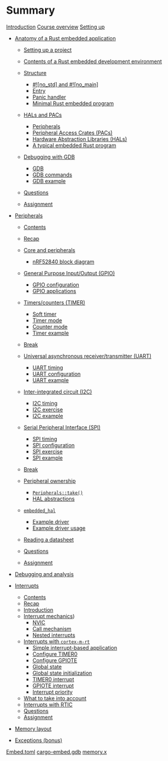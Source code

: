 # Summary

[Introduction](./preface/introduction.md)
[Course overview](./preface/curriculum.md)
[Setting up](./preface/setup.md)

- [Anatomy of a Rust embedded application](./1_anatomy/0_summary.md)
    - [Setting up a project](./1_anatomy/1_setup.md)
    - [Contents of a Rust embedded development environment](./1_anatomy/2_dev_env.md)
    - [Structure](./1_anatomy/3_structure/0_structure.md)
        - [#!\[no_std\] and #!\[no_main\]](./1_anatomy/3_structure/1_attrs.md)
        - [Entry](./1_anatomy/3_structure/2_entry.md)
        - [Panic handler](./1_anatomy/3_structure/3_panic_handler.md)
        - [Minimal Rust embedded program](./1_anatomy/3_structure/4_structure_all.md)
    - [HALs and PACs](./1_anatomy/4_hal_pac/0_hal_pac.md)
        - [Peripherals](./1_anatomy/4_hal_pac/1_peripherals.md)
        - [Peripheral Access Crates (PACs)](./1_anatomy/4_hal_pac/2_pac.md)
        - [Hardware Abstraction Libraries (HALs)](./1_anatomy/4_hal_pac/3_hal.md)
        - [A typical embedded Rust program](./1_anatomy/4_hal_pac/4_typical_program.md)

    - [Debugging with GDB](./1_anatomy/5_gdb_debug/0_gdb_debug.md)
        - [GDB](./1_anatomy/5_gdb_debug/2_gdb.md)
        - [GDB commands](./1_anatomy/5_gdb_debug/3_gdb_commands.md)
        - [GDB example](./1_anatomy/5_gdb_debug/4_gdb_example.md)
    - [Questions](./1_anatomy/6_questions.md)
    - [Assignment](./1_anatomy/assignment.md)

- [Peripherals](./2_peripherals/0_summary.md)
    - [Contents](./2_peripherals/contents.md)
    - [Recap](./2_peripherals/recap.md)

    - [Core and peripherals](./2_peripherals/1_peripherals/0_cortex_m_family.md)
        - [nRF52840 block diagram](./2_peripherals/1_peripherals/1_peripherals.md)

    - [General Purpose Input/Output (GPIO)](./2_peripherals/2_gpio/0_gpio.md)
        - [GPIO configuration](./2_peripherals/2_gpio/1_gpio_configuration.md)
        - [GPIO applications](./2_peripherals/2_gpio/2_gpio_applications.md)

    - [Timers/counters (TIMER)](./2_peripherals/3_timer/0_timer.md)
        - [Soft timer](./2_peripherals/3_timer/1_soft_timer.md)
        - [Timer mode](./2_peripherals/3_timer/2_timer_mode.md)
        - [Counter mode](./2_peripherals/3_timer/3_counter_mode.md)
        - [Timer example](./2_peripherals/3_timer/4_example.md)

    - [Break](./2_peripherals/break_1.md)

    - [Universal asynchronous receiver/transmitter (UART)](./2_peripherals/4_uart/0_uart.md)
        - [UART timing](./2_peripherals/4_uart/1_uart_timing.md)
        - [UART configuration](./2_peripherals/4_uart/2_uart_configuration.md)
        - [UART example](./2_peripherals/4_uart/3_example.md)

    - [Inter-integrated circuit (I2C)](./2_peripherals/5_i2c/0_i2c.md)
        - [I2C timing](./2_peripherals/5_i2c/1_i2c_timing.md)
        - [I2C exercise](./2_peripherals/5_i2c/2_exercise.md)
        - [I2C example](./2_peripherals/5_i2c/3_example.md)

    - [Serial Peripheral Interface (SPI)](./2_peripherals/6_spi/0_spi.md)
        - [SPI timing](./2_peripherals/6_spi/1_spi_timing.md)
        - [SPI configuration](./2_peripherals/6_spi/2_spi_configuration.md)
        - [SPI exercise](./2_peripherals/6_spi/3_exercise.md)
        - [SPI example](./2_peripherals/6_spi/4_example.md)

    - [Break](./2_peripherals/break_2.md)

    - [Peripheral ownership](./2_peripherals/7_ownership/0_ownership.md)
        - [`Peripherals::take()`](./2_peripherals/7_ownership/1_peripherals_take.md)
        - [HAL abstractions](./2_peripherals/7_ownership/2_hal_abstractions.md)

    - [`embedded_hal`](./2_peripherals/8_embedded_hal/0_embedded_hal.md)
        - [Example driver](./2_peripherals/8_embedded_hal/1_example_driver.md)
        - [Example driver usage](./2_peripherals/8_embedded_hal/2_driver_usage.md)

    - [Reading a datasheet](./2_peripherals/9_datasheets/0_datasheets.md)

    - [Questions](./2_peripherals/questions.md)
    - [Assignment](./2_peripherals/assignment.md)
- [Debugging and analysis]()
- [Interrupts](./4_interrupts/0_summary.md)
    - [Contents](./4_interrupts/contents.md)
    - [Recap](./4_interrupts/recap.md)
    - [Introduction](./4_interrupts/1_introduction/0_introduction.md)
    - [Interrupt mechanics](./4_interrupts/2_mechanics/0_mechanics.md))
        - [NVIC](./4_interrupts/2_mechanics/1_nvic.md)
        - [Call mechanism](./4_interrupts/2_mechanics/2_call_mechanism.md)
        - [Nested interrupts](./4_interrupts/2_mechanics/3_nested_interrupts.md)
    - [Interrupts with `cortex-m-rt`](./4_interrupts/3_cortex_m_rt/0_cortex_m_rt.md)
        - [Simple interrupt-based application](./4_interrupts/3_cortex_m_rt/1_app.md)
        - [Configure TIMER0](./4_interrupts/3_cortex_m_rt/2_config_timer0.md)
        - [Configure GPIOTE](./4_interrupts/3_cortex_m_rt/2_config_gpiote.md)
        - [Global state](./4_interrupts/3_cortex_m_rt/3_global_state.md)
        - [Global state initialization](./4_interrupts/3_cortex_m_rt/4_global_state_init.md)
        - [TIMER0 interrupt](./4_interrupts/3_cortex_m_rt/5_timer0_interrupt.md)
        - [GPIOTE interrupt](./4_interrupts/3_cortex_m_rt/6_gpiote_interrupt.md)
        - [Interrupt priority](./4_interrupts/3_cortex_m_rt/7_interrupt_priority.md)
    - [What to take into account](./4_interrupts/4_usage/1_implications.md)
    - [Interrupts with RTIC]()
    - [Questions]()
    - [Assignment]()

- [Memory layout]()
- [Exceptions (bonus)]()

[Embed.toml](./includes/Embed.toml.md)
[cargo-embed.gdb](./includes/cargo-embed.gdb.md)
[memory.x](./includes/memory.x.md)
